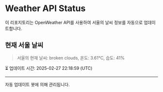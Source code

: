 
# Weather API Status

이 리포지토리는 OpenWeather API를 사용하여 서울의 날씨 정보를 자동으로 업데이트합니다.

## 현재 서울 날씨
> 서울의 현재 날씨: broken clouds, 온도: 3.61°C, 습도: 41%

⏳ 업데이트 시간: 2025-02-27 22:18:59 (UTC)

---
자동 업데이트 봇에 의해 관리됩니다.
